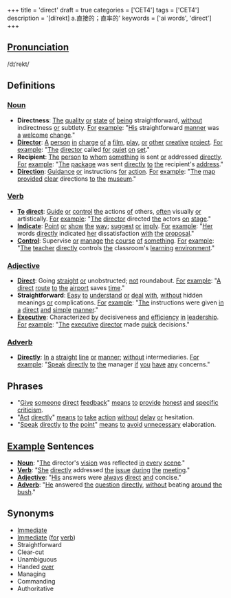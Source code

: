 +++
title = 'direct'
draft = true
categories = ['CET4']
tags = ['CET4']
description = '[diˈrekt] a.直接的；直率的'
keywords = ['ai words', 'direct']
+++

## [Pronunciation](/post/pronunciation/)
/dɪˈrekt/

## Definitions
### [Noun](/post/noun/)
- **Directness**: [The](/post/the/) [quality](/post/quality/) [or](/post/or/) [state](/post/state/) [of](/post/of/) [being](/post/being/) straightforward, [without](/post/without/) indirectness [or](/post/or/) subtlety. [For](/post/for/) [example](/post/example/): "[His](/post/his/) straightforward [manner](/post/manner/) was [a](/post/a/) [welcome](/post/welcome/) [change](/post/change/)."
- **[Director](/post/director/)**: [A](/post/a/) [person](/post/person/) [in](/post/in/) [charge](/post/charge/) [of](/post/of/) [a](/post/a/) [film](/post/film/), [play](/post/play/), [or](/post/or/) [other](/post/other/) [creative](/post/creative/) [project](/post/project/). [For](/post/for/) [example](/post/example/): "[The](/post/the/) [director](/post/director/) called [for](/post/for/) [quiet](/post/quiet/) [on](/post/on/) [set](/post/set/)."
- **Recipient**: [The](/post/the/) [person](/post/person/) [to](/post/to/) [whom](/post/whom/) [something](/post/something/) is sent [or](/post/or/) addressed [directly](/post/directly/). [For](/post/for/) [example](/post/example/): "[The](/post/the/) [package](/post/package/) was sent [directly](/post/directly/) [to](/post/to/) [the](/post/the/) recipient's [address](/post/address/)."
- **[Direction](/post/direction/)**: [Guidance](/post/guidance/) [or](/post/or/) instructions [for](/post/for/) [action](/post/action/). [For](/post/for/) [example](/post/example/): "[The](/post/the/) [map](/post/map/) [provided](/post/provided/) [clear](/post/clear/) directions [to](/post/to/) [the](/post/the/) [museum](/post/museum/)."

### [Verb](/post/verb/)
- **[To](/post/to/) [direct](/post/direct/)**: [Guide](/post/guide/) [or](/post/or/) [control](/post/control/) [the](/post/the/) actions [of](/post/of/) others, [often](/post/often/) visually [or](/post/or/) artistically. [For](/post/for/) [example](/post/example/): "[The](/post/the/) [director](/post/director/) directed [the](/post/the/) actors [on](/post/on/) [stage](/post/stage/)."
- **[Indicate](/post/indicate/)**: [Point](/post/point/) [or](/post/or/) [show](/post/show/) [the](/post/the/) [way](/post/way/); [suggest](/post/suggest/) [or](/post/or/) [imply](/post/imply/). [For](/post/for/) [example](/post/example/): "[Her](/post/her/) words [directly](/post/directly/) indicated [her](/post/her/) dissatisfaction [with](/post/with/) [the](/post/the/) [proposal](/post/proposal/)."
- **[Control](/post/control/)**: Supervise [or](/post/or/) [manage](/post/manage/) [the](/post/the/) [course](/post/course/) [of](/post/of/) [something](/post/something/). [For](/post/for/) [example](/post/example/): "[The](/post/the/) [teacher](/post/teacher/) [directly](/post/directly/) controls [the](/post/the/) classroom's [learning](/post/learning/) [environment](/post/environment/)."

### [Adjective](/post/adjective/)
- **[Direct](/post/direct/)**: Going [straight](/post/straight/) [or](/post/or/) unobstructed; [not](/post/not/) roundabout. [For](/post/for/) [example](/post/example/): "[A](/post/a/) [direct](/post/direct/) [route](/post/route/) [to](/post/to/) [the](/post/the/) [airport](/post/airport/) saves [time](/post/time/)."
- **Straightforward**: [Easy](/post/easy/) [to](/post/to/) [understand](/post/understand/) [or](/post/or/) [deal](/post/deal/) [with](/post/with/), [without](/post/without/) hidden meanings [or](/post/or/) complications. [For](/post/for/) [example](/post/example/): "[The](/post/the/) instructions were given [in](/post/in/) [a](/post/a/) [direct](/post/direct/) [and](/post/and/) [simple](/post/simple/) [manner](/post/manner/)."
- **[Executive](/post/executive/)**: Characterized [by](/post/by/) decisiveness [and](/post/and/) [efficiency](/post/efficiency/) [in](/post/in/) [leadership](/post/leadership/). [For](/post/for/) [example](/post/example/): "[The](/post/the/) [executive](/post/executive/) [director](/post/director/) made [quick](/post/quick/) decisions."

### [Adverb](/post/adverb/)
- **[Directly](/post/directly/)**: [In](/post/in/) [a](/post/a/) [straight](/post/straight/) [line](/post/line/) [or](/post/or/) [manner](/post/manner/); [without](/post/without/) intermediaries. [For](/post/for/) [example](/post/example/): "[Speak](/post/speak/) [directly](/post/directly/) [to](/post/to/) [the](/post/the/) manager [if](/post/if/) [you](/post/you/) [have](/post/have/) [any](/post/any/) concerns."

## Phrases
- "[Give](/post/give/) [someone](/post/someone/) [direct](/post/direct/) [feedback](/post/feedback/)" [means](/post/means/) [to](/post/to/) [provide](/post/provide/) [honest](/post/honest/) [and](/post/and/) [specific](/post/specific/) [criticism](/post/criticism/).
- "[Act](/post/act/) [directly](/post/directly/)" [means](/post/means/) [to](/post/to/) [take](/post/take/) [action](/post/action/) [without](/post/without/) [delay](/post/delay/) [or](/post/or/) hesitation.
- "[Speak](/post/speak/) [directly](/post/directly/) [to](/post/to/) [the](/post/the/) [point](/post/point/)" [means](/post/means/) [to](/post/to/) [avoid](/post/avoid/) [unnecessary](/post/unnecessary/) elaboration.

## [Example](/post/example/) Sentences
- **[Noun](/post/noun/)**: "[The](/post/the/) director's [vision](/post/vision/) was reflected [in](/post/in/) [every](/post/every/) [scene](/post/scene/)."
- **[Verb](/post/verb/)**: "[She](/post/she/) [directly](/post/directly/) addressed [the](/post/the/) [issue](/post/issue/) [during](/post/during/) [the](/post/the/) [meeting](/post/meeting/)."
- **[Adjective](/post/adjective/)**: "[His](/post/his/) answers were [always](/post/always/) [direct](/post/direct/) [and](/post/and/) concise."
- **[Adverb](/post/adverb/)**: "[He](/post/he/) answered [the](/post/the/) [question](/post/question/) [directly](/post/directly/), [without](/post/without/) beating [around](/post/around/) [the](/post/the/) [bush](/post/bush/)."

## Synonyms
- [Immediate](/post/immediate/)
- [Immediate](/post/immediate/) ([for](/post/for/) [verb](/post/verb/))
- Straightforward
- Clear-cut
- Unambiguous
- Handed [over](/post/over/)
- Managing
- Commanding
- Authoritative
